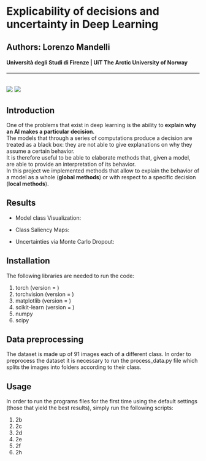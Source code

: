 # Explicability of decisions and uncertainty in Deep Learning
## Authors: Lorenzo Mandelli
#### Università degli Studi di Firenze | UiT The Arctic University of Norway 

---
![](https://img.shields.io/github/contributors/divanoletto/Explicability-of-decisions-and-uncertainty-in-Deep-Learning?color=light%20green) ![](https://img.shields.io/github/repo-size/divanoletto/Explicability-of-decisions-and-uncertainty-in-Deep-Learning)
---

## Introduction

One of the problems that exist in deep learning is the ability to **explain why an AI makes a particular decision**. <br/>
The models that through a series of computations produce a decision are treated as a black box: they are not able to give explanations on why they assume a certain behavior.<br/>
It is therefore useful to be able to elaborate methods that, given a model, are able to provide an interpretation of its behavior.<br/>
In this project we implemented methods that allow to explain the behavior of a model as a whole (**global methods**) or with respect to a specific decision (**local methods**).

## Results

- Model class Visualization:

- Class Saliency Maps:

- Uncertainties via Monte Carlo Dropout:

## Installation

The following libraries are needed to run the code:

1. torch (version =  )
2. torchvision (version = )
3. matplotlib (version =  )
4. scikit-learn (version =  )
5. numpy 
6. scipy 

## Data preprocessing

The dataset is made up of 91 images each of a different class. 
In order to preprocess the dataset it is necessary to run the process_data.py file which splits the images into folders according to their class.

## Usage

In order to run the programs files for the first time using the default settings (those that yield the best results), simply run the following scripts:

1. 2b 
2. 2c
3. 2d
4. 2e
5. 2f
6. 2h
